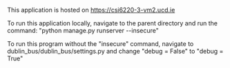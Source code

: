 This application is hosted on https://csi6220-3-vm2.ucd.ie

To run this application locally, navigate to the parent directory and run the command:
"python manage.py runserver --insecure"

To run this program without the "insecure" command, navigate to dublin_bus/dublin_bus/settings.py
and change "debug = False" to "debug = True"